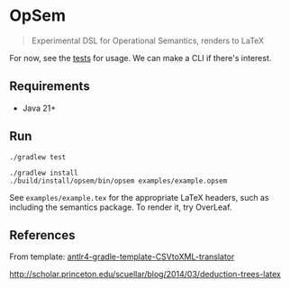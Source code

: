 # OpSem

> Experimental DSL for Operational Semantics, renders to LaTeX

For now, see the [tests](./src/test/java/OpSemLoaderTest.java) for usage. We can make a CLI if there's interest.

## Requirements
* Java 21+

## Run

`./gradlew test`

```
./gradlew install
./build/install/opsem/bin/opsem examples/example.opsem
```

See `examples/example.tex` for the appropriate LaTeX headers, such as including the semantics package. 
To render it, try OverLeaf.

[//]: # ([![.github/workflows/build.yml]&#40;https://github.com/vicsz/antlr4-gradle-template-CSVtoXML-translator/actions/workflows/build.yml/badge.svg&#41;]&#40;https://github.com/vicsz/antlr4-gradle-template-CSVtoXML-translator/actions/workflows/build.yml&#41;)

## References
From template: [antlr4-gradle-template-CSVtoXML-translator](https://github.com/vicsz/antlr4-gradle-template-CSVtoXML-translator)

http://scholar.princeton.edu/scuellar/blog/2014/03/deduction-trees-latex
